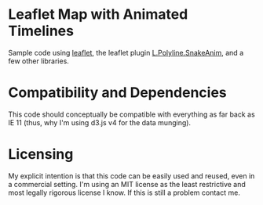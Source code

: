 # Leaflet Map with Animated Timelines
Sample code using [leaflet](https://leafletjs.com/), 
the leaflet plugin [L.Polyline.SnakeAnim](https://github.com/IvanSanchez/Leaflet.Polyline.SnakeAnim), 
and a few other libraries.

# Compatibility and Dependencies
This code should conceptually be compatible with everything as far back as IE 11 (thus, why I'm using d3.js v4 for the data munging).

# Licensing
My explicit intention is that this code can be easily used and reused, even in a commercial setting. 
I'm using an MIT license as the least restrictive and most legally rigorous license I know. 
If this is still a problem contact me.
